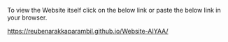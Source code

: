 To view the Website itself click on the below link or paste the below link in your browser.



https://reubenarakkaparambil.github.io/Website-AIYAA/
